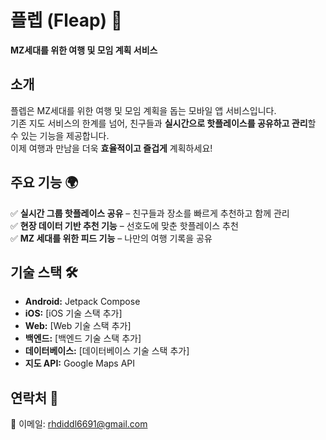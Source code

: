 # 플렙 (Fleap) 🚀  
**MZ세대를 위한 여행 및 모임 계획 서비스**  

## 소개  
플렙은 MZ세대를 위한 여행 및 모임 계획을 돕는 모바일 앱 서비스입니다.  
기존 지도 서비스의 한계를 넘어, 친구들과 **실시간으로 핫플레이스를 공유하고 관리**할 수 있는 기능을 제공합니다.  
이제 여행과 만남을 더욱 **효율적이고 즐겁게** 계획하세요!  

## 주요 기능 🌍  
✅ **실시간 그룹 핫플레이스 공유** – 친구들과 장소를 빠르게 추천하고 함께 관리  
✅ **현장 데이터 기반 추천 기능** – 선호도에 맞춘 핫플레이스 추천  
✅ **MZ 세대를 위한 피드 기능** – 나만의 여행 기록을 공유  

## 기술 스택 🛠  
- **Android:** Jetpack Compose
- **iOS:** [iOS 기술 스택 추가]
- **Web:** [Web 기술 스택 추가]
- **백엔드:** [백엔드 기술 스택 추가]  
- **데이터베이스:** [데이터베이스 기술 스택 추가]  
- **지도 API:** Google Maps API 

## 연락처 📧  
📩 이메일: rhdiddl6691@gmail.com
